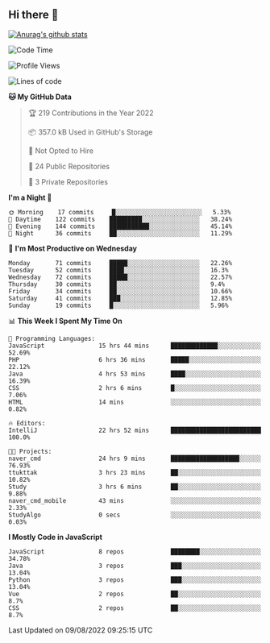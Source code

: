 ## Hi there 👋

[![Anurag's github stats](https://github-readme-stats.vercel.app/api?username=Songwonseok)](https://github.com/anuraghazra/github-readme-stats)



<!--START_SECTION:waka-->
![Code Time](http://img.shields.io/badge/Code%20Time-1%2C699%20hrs%204%20mins-blue)

![Profile Views](http://img.shields.io/badge/Profile%20Views-0-blue)

![Lines of code](https://img.shields.io/badge/From%20Hello%20World%20I%27ve%20Written-3%20Million%20lines%20of%20code-blue)

**🐱 My GitHub Data** 

> 🏆 219 Contributions in the Year 2022
 > 
> 📦 357.0 kB Used in GitHub's Storage 
 > 
> 🚫 Not Opted to Hire
 > 
> 📜 24 Public Repositories 
 > 
> 🔑 3 Private Repositories  
 > 
**I'm a Night 🦉** 

```text
🌞 Morning    17 commits     █░░░░░░░░░░░░░░░░░░░░░░░░   5.33% 
🌆 Daytime    122 commits    █████████░░░░░░░░░░░░░░░░   38.24% 
🌃 Evening    144 commits    ███████████░░░░░░░░░░░░░░   45.14% 
🌙 Night      36 commits     ██░░░░░░░░░░░░░░░░░░░░░░░   11.29%

```
📅 **I'm Most Productive on Wednesday** 

```text
Monday       71 commits     █████░░░░░░░░░░░░░░░░░░░░   22.26% 
Tuesday      52 commits     ████░░░░░░░░░░░░░░░░░░░░░   16.3% 
Wednesday    72 commits     █████░░░░░░░░░░░░░░░░░░░░   22.57% 
Thursday     30 commits     ██░░░░░░░░░░░░░░░░░░░░░░░   9.4% 
Friday       34 commits     ██░░░░░░░░░░░░░░░░░░░░░░░   10.66% 
Saturday     41 commits     ███░░░░░░░░░░░░░░░░░░░░░░   12.85% 
Sunday       19 commits     █░░░░░░░░░░░░░░░░░░░░░░░░   5.96%

```


📊 **This Week I Spent My Time On** 

```text
💬 Programming Languages: 
JavaScript               15 hrs 44 mins      █████████████░░░░░░░░░░░░   52.69% 
PHP                      6 hrs 36 mins       █████░░░░░░░░░░░░░░░░░░░░   22.12% 
Java                     4 hrs 53 mins       ████░░░░░░░░░░░░░░░░░░░░░   16.39% 
CSS                      2 hrs 6 mins        █░░░░░░░░░░░░░░░░░░░░░░░░   7.06% 
HTML                     14 mins             ░░░░░░░░░░░░░░░░░░░░░░░░░   0.82%

🔥 Editors: 
IntelliJ                 22 hrs 52 mins      █████████████████████████   100.0%

🐱‍💻 Projects: 
naver_cmd                24 hrs 9 mins       ███████████████████░░░░░░   76.93% 
ttukttak                 3 hrs 23 mins       ██░░░░░░░░░░░░░░░░░░░░░░░   10.82% 
Study                    3 hrs 6 mins        ██░░░░░░░░░░░░░░░░░░░░░░░   9.88% 
naver_cmd_mobile         43 mins             ░░░░░░░░░░░░░░░░░░░░░░░░░   2.33% 
StudyAlgo                0 secs              ░░░░░░░░░░░░░░░░░░░░░░░░░   0.03%

```

**I Mostly Code in JavaScript** 

```text
JavaScript               8 repos             ████████░░░░░░░░░░░░░░░░░   34.78% 
Java                     3 repos             ███░░░░░░░░░░░░░░░░░░░░░░   13.04% 
Python                   3 repos             ███░░░░░░░░░░░░░░░░░░░░░░   13.04% 
Vue                      2 repos             ██░░░░░░░░░░░░░░░░░░░░░░░   8.7% 
CSS                      2 repos             ██░░░░░░░░░░░░░░░░░░░░░░░   8.7%

```



 Last Updated on 09/08/2022 09:25:15 UTC
<!--END_SECTION:waka-->

